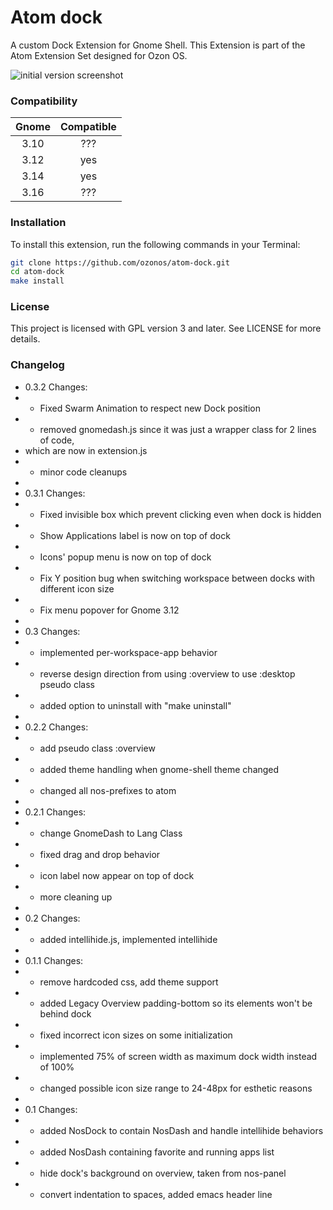 Atom dock
=========
A custom Dock Extension for Gnome Shell. This Extension is part of the Atom Extension Set designed for Ozon OS. 

![initial version screenshot](https://cloud.githubusercontent.com/assets/749098/2646924/941f1bc0-bf44-11e3-8368-73526fee9056.png)


### Compatibility

| Gnome | Compatible |
| :---: | :---: |
| 3.10 | ??? |
| 3.12 | yes |
| 3.14 | yes |
| 3.16 | ??? |

### Installation

To install this extension, run the following commands in your Terminal:

```bash
git clone https://github.com/ozonos/atom-dock.git
cd atom-dock
make install
```

### License

This project is licensed with GPL version 3 and later. See LICENSE for more details.

### Changelog

 * 0.3.2 Changes:
 *  - Fixed Swarm Animation to respect new Dock position
 *  - removed gnomedash.js since it was just a wrapper class for 2 lines of code,
 *    which are now in extension.js
 *  - minor code cleanups
 *
 * 0.3.1 Changes:
 *  - Fixed invisible box which prevent clicking even when dock is hidden
 *  - Show Applications label is now on top of dock
 *  - Icons' popup menu is now on top of dock
 *  - Fix Y position bug when switching workspace between docks with different icon size
 *  - Fix menu popover for Gnome 3.12
 *
 * 0.3 Changes:
 *  - implemented per-workspace-app behavior
 *  - reverse design direction from using :overview to use :desktop pseudo class
 *  - added option to uninstall with "make uninstall"
 *
 * 0.2.2 Changes:
 *  - add pseudo class :overview
 *  - added theme handling when gnome-shell theme changed
 *  - changed all nos-prefixes to atom
 *
 * 0.2.1 Changes:
 *  - change GnomeDash to Lang Class
 *  - fixed drag and drop behavior
 *  - icon label now appear on top of dock
 *  - more cleaning up
 *
 * 0.2 Changes:
 *  - added intellihide.js, implemented intellihide
 *
 * 0.1.1 Changes:
 *  - remove hardcoded css, add theme support
 *  - added Legacy Overview padding-bottom so its elements won't be behind dock
 *  - fixed incorrect icon sizes on some initialization
 *  - implemented 75% of screen width as maximum dock width instead of 100%
 *  - changed possible icon size range to 24-48px for esthetic reasons
 *
 * 0.1 Changes:
 *  - added NosDock to contain NosDash and handle intellihide behaviors
 *  - added NosDash containing favorite and running apps list
 *  - hide dock's background on overview, taken from nos-panel
 *  - convert indentation to spaces, added emacs header line
 
